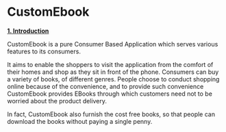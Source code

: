 # CustomEbook

<b><u>1. Introduction</u></b>

CustomEbook is a pure Consumer Based Application which serves various features to its consumers. 

It aims to enable the shoppers to visit the application from the comfort of their homes and shop as they sit in front of the phone. 
Consumers can buy a variety of books, of different genres. People choose to conduct shopping online because of the convenience, and to 
provide such convenience CustomEbook provides EBooks through which customers need not to be worried about the product delivery. 

In fact, CustomEbook also furnish the cost free books, so that people can download the books without paying a single penny. 


